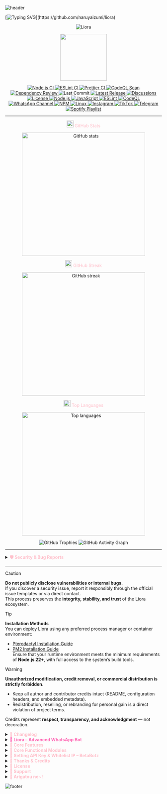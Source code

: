 ![header](https://capsule-render.vercel.app/api?type=waving&color=0:FFC0CB,50:FFE4E1,100:E6E6FA&height=250&section=header&text=Liora%20WhatsApp%20Bot&fontSize=55&fontAlignY=35&animation=twinkling&fontColor=ffffff)

[![Typing SVG](https://readme-typing-svg.herokuapp.com?size=25&duration=3500&pause=1000&color=FFC0CB&center=true&vCenter=true&width=800&lines=⚙️+Engineered+for+Precision+and+Power.;🧩+Modular.+Native.+C%2B%2B+Enhanced.;🔐+Secure.+Scalable.+Built+for+Developers.)](https://github.com/naruyaizumi/liora)

<div align="center">
  
![Liora](https://files.cloudkuimages.guru/images/405de5beff26.jpg)

<img src="https://raw.githubusercontent.com/innng/innng/master/assets/kyubey.gif" width="150" height="150" />

<p align="center">
<a href="https://github.com/naruyaizumi/liora/actions/workflows/node.js.yml">
  <img src="https://img.shields.io/github/actions/workflow/status/naruyaizumi/liora/node.js.yml?label=Node.js%20CI&style=for-the-badge&logo=github&logoColor=white&color=FFC0CB&labelColor=2F2F2F" alt="Node.js CI"/>
</a>
<a href="https://github.com/naruyaizumi/liora/actions/workflows/eslint.yml">
  <img src="https://img.shields.io/github/actions/workflow/status/naruyaizumi/liora/eslint.yml?label=ESLint&style=for-the-badge&logo=eslint&logoColor=white&color=FFC0CB&labelColor=2F2F2F" alt="ESLint CI"/>
</a>
<a href="https://github.com/naruyaizumi/liora/actions/workflows/prettier.yml">
  <img src="https://img.shields.io/github/actions/workflow/status/naruyaizumi/liora/prettier.yml?label=Prettier&style=for-the-badge&logo=prettier&logoColor=white&color=FFC0CB&labelColor=2F2F2F" alt="Prettier CI"/>
</a>
<a href="https://github.com/naruyaizumi/liora/actions/workflows/codeql.yml">
  <img src="https://img.shields.io/github/actions/workflow/status/naruyaizumi/liora/codeql.yml?label=CodeQL&style=for-the-badge&logo=github&logoColor=white&color=FFC0CB&labelColor=2F2F2F" alt="CodeQL Scan"/>
</a>
<a href="https://github.com/naruyaizumi/liora/actions/workflows/dependency-review.yml">
  <img src="https://img.shields.io/github/actions/workflow/status/naruyaizumi/liora/dependency-review.yml?label=Dependency%20Review&style=for-the-badge&logo=dependabot&logoColor=white&color=FFC0CB&labelColor=2F2F2F" alt="Dependency Review"/>
</a>
<img src="https://img.shields.io/github/last-commit/naruyaizumi/liora?style=for-the-badge&logo=git&logoColor=white&color=FFC0CB&labelColor=2F2F2F" alt="Last Commit"/>
<a href="https://github.com/naruyaizumi/liora/releases">
  <img src="https://img.shields.io/github/v/release/naruyaizumi/liora?style=for-the-badge&logo=github&logoColor=white&color=FFC0CB&labelColor=2F2F2F" alt="Latest Release"/>
</a>
<a href="https://github.com/naruyaizumi/liora/discussions">
  <img src="https://img.shields.io/github/discussions/naruyaizumi/liora?style=for-the-badge&logo=github&logoColor=white&color=FFC0CB&labelColor=2F2F2F" alt="Discussions"/>
</a>

<a href="https://www.apache.org/licenses/LICENSE-2.0">
  <img src="https://img.shields.io/badge/License-Apache%202.0-FFC0CB?style=for-the-badge&logo=apache&logoColor=white&labelColor=2F2F2F" alt="License"/>
</a>

<a href="https://nodejs.org/en">
  <img src="https://img.shields.io/badge/Node.js-v22%20|%2023%20|%2024-FFC0CB?style=for-the-badge&logo=node.js&logoColor=white&labelColor=2F2F2F" alt="Node.js"/>
</a>

<a href="https://developer.mozilla.org/en-US/docs/Web/JavaScript">
  <img src="https://img.shields.io/badge/JavaScript-ESM-FFC0CB?style=for-the-badge&logo=javascript&logoColor=black&labelColor=2F2F2F" alt="JavaScript"/>
</a>

<a href="https://eslint.org/">
  <img src="https://img.shields.io/badge/ESLint-Linting-FFC0CB?style=for-the-badge&logo=eslint&logoColor=white&labelColor=2F2F2F" alt="ESLint"/>
</a>

<a href="https://codeql.github.com/">
  <img src="https://img.shields.io/badge/CodeQL-Analysis-FFC0CB?style=for-the-badge&logo=github&logoColor=white&labelColor=2F2F2F" alt="CodeQL"/>
</a>

<a href="https://whatsapp.com/channel/0029Vb5vz4oDjiOfUeW2Mt03">
  <img src="https://img.shields.io/badge/WhatsApp-Channel-FFC0CB?style=for-the-badge&logo=whatsapp&logoColor=white&labelColor=2F2F2F" alt="WhatsApp Channel"/>
</a>

<a href="https://www.npmjs.com/">
  <img src="https://img.shields.io/badge/NPM-Package-FFC0CB?style=for-the-badge&logo=npm&logoColor=white&labelColor=2F2F2F" alt="NPM"/>
</a>

<a href="https://www.linux.org/">
  <img src="https://img.shields.io/badge/Linux-Server-FFC0CB?style=for-the-badge&logo=linux&logoColor=black&labelColor=2F2F2F" alt="Linux"/>
</a>

<a href="https://instagram.com/naruyaizumi">
  <img src="https://img.shields.io/badge/Instagram-@naruyaizumi-FFC0CB?style=for-the-badge&logo=instagram&logoColor=white&labelColor=2F2F2F" alt="Instagram"/>
</a>

<a href="https://tiktok.com/@naruyaizumi">
  <img src="https://img.shields.io/badge/TikTok-@naruyaizumi-FFC0CB?style=for-the-badge&logo=tiktok&logoColor=white&labelColor=2F2F2F" alt="TikTok"/>
</a>

<a href="https://t.me/naruyaizumi">
  <img src="https://img.shields.io/badge/Telegram-@naruyaizumi-FFC0CB?style=for-the-badge&logo=telegram&logoColor=white&labelColor=2F2F2F" alt="Telegram"/>
</a>

<a href="https://open.spotify.com/playlist/0j68uRJvay44fmcTnbJGPS?si=_1SyqT43T52i2QybhZyhAQ" target="_blank">
  <img src="https://img.shields.io/badge/Spotify-Izumi's%20Playlist-FFC0CB?style=for-the-badge&logo=spotify&logoColor=white&labelColor=2F2F2F" alt="Spotify Playlist" />
</a>

</p>

---

<span align="center" style="color:#FFC0CB;">
  <img src="https://img.icons8.com/fluency/48/combo-chart.png" width="22" />
  GitHub Stats
</span>
<p align="center">
  <img loading="lazy" width="396" src="https://github-readme-stats.vercel.app/api?username=naruyaizumi&show_icons=true&hide_border=true&bg_color=0D1117&title_color=FFC0CB&text_color=FFE4E1&icon_color=FFB6C1" alt="GitHub stats" />
</p>
<span align="center" style="color:#FFC0CB;">
  <img src="https://img.icons8.com/color/48/fire-element.png" width="22" />
  GitHub Streak
</span>
<p align="center">
  <img loading="lazy" width="396" src="https://streak-stats.demolab.com?user=naruyaizumi&hide_border=true&background=0D1117&ring=FFC0CB&fire=FFB6C1&currStreakNum=FFFFFF&sideNums=FFFFFF&currStreakLabel=FFC0CB&sideLabels=FFC0CB&dates=FFE4E1" alt="GitHub streak" />
</p>
<span align="center" style="color:#FFC0CB;">
  <img src="https://img.icons8.com/color/48/code-file.png" width="22" />
  Top Languages
</span>
<p align="center">
  <img loading="lazy" width="396" src="https://github-readme-stats.vercel.app/api/top-langs/?username=naruyaizumi&layout=compact&hide_border=true&bg_color=0D1117&title_color=FFC0CB&text_color=FFE4E1&icon_color=FFB6C1" alt="Top languages" />
</p>
<img src="https://github-profile-trophy.vercel.app/?username=naruyaizumi&theme=juicyfresh&no-frame=true&margin-w=10&column=7" alt="GitHub Trophies" />
<img src="https://github-readme-activity-graph.vercel.app/graph?username=naruyaizumi&bg_color=0D1117&hide_border=true&color=FFC0CB&line=FFB6C1&point=FFD1DC&area=FFE4E1" alt="GitHub Activity Graph" />

</div>

---

<details>
  <summary>
    <span style="display:inline; color:#FFC0CB; font-weight:bold;">
      🛡️ Security & Bug Reports
    </span>
  </summary>

  <p align="center">
    <a href="SECURITY.md">
      <img src="https://img.shields.io/badge/Report-Security_Issue-FFC0CB?style=for-the-badge&logo=github&logoColor=white&labelColor=2F2F2F" alt="Report Security Issue"/>
    </a>
    <a href="../../issues/new/choose">
      <img src="https://img.shields.io/badge/Report-Bug-FFC0CB?style=for-the-badge&logo=github&logoColor=white&labelColor=2F2F2F" alt="Report Bug"/>
    </a>
  </p>

We take security, stability, and the comfort of contributors very seriously.  
 If you discover a **vulnerability** or a **bug**, please report it responsibly through the following:

<details>
  <summary><b><span style="color:#FFC0CB;">Security Issues</span></b></summary>
  <a href="https://github.com/naruyaizumi/liora/blob/main/.github/SECURITY.md">
    <img src="https://img.shields.io/badge/Security-Policy-FFC0CB?style=for-the-badge&logo=github&logoColor=white&labelColor=2F2F2F" alt="Security Policy"/>
  </a>
</details>

  <details>
    <summary><b><span style="color:#FFC0CB;">Bug Reports</span></b></summary>
    <a href="../../issues/new?template=bug-report-id.md">
      <img src="https://img.shields.io/badge/Bug_Report-ID-FFC0CB?style=for-the-badge&logo=github&logoColor=white&labelColor=2F2F2F" alt="Bug Report ID"/>
    </a>  
    <a href="../../issues/new?template=bug-report-us.md">
      <img src="https://img.shields.io/badge/Bug_Report-EN-FFC0CB?style=for-the-badge&logo=github&logoColor=white&labelColor=2F2F2F" alt="Bug Report EN"/>
    </a>
  </details>
</details>

---

> [!CAUTION]
> **Do not publicly disclose vulnerabilities or internal bugs.**  
> If you discover a security issue, report it responsibly through the official issue templates or via direct contact.  
> This process preserves the **integrity, stability, and trust** of the Liora ecosystem.

> [!TIP]
> **Installation Methods**  
> You can deploy Liora using any preferred process manager or container environment:
>
> - [Pterodactyl Installation Guide](.github/INSTALLATION/PTERODACTYL.md)
> - [PM2 Installation Guide](.github/INSTALLATION/PM2.md)  
>   Ensure that your runtime environment meets the minimum requirements of **Node.js 22+**, with full access to the system’s build tools.

> [!WARNING]
> **Unauthorized modification, credit removal, or commercial distribution is strictly forbidden.**
>
> - Keep all author and contributor credits intact (README, configuration headers, and embedded metadata).
> - Redistribution, reselling, or rebranding for personal gain is a direct violation of project terms.
>
> Credits represent **respect, transparency, and acknowledgment** — not decoration.

<details>
  <summary>
    <span style="display:inline; color:#FFC0CB; font-weight:bold;">
      📌 Changelog
    </span>
  </summary>

  <p align="center">
    <a href="https://keepachangelog.com/">
      <img src="https://img.shields.io/badge/Keep_a-Changelog-FFC0CB?style=for-the-badge&logo=none&labelColor=2F2F2F" alt="Keep a Changelog"/>
    </a>
    <a href="https://semver.org/">
      <img src="https://img.shields.io/badge/SemVer-2.0.0-FFC0CB?style=for-the-badge&logo=semver&logoColor=white&labelColor=2F2F2F" alt="Semantic Versioning"/>
    </a>
    <a href="https://github.com/naruyaizumi/liora/releases">
      <img src="https://img.shields.io/github/v/release/naruyaizumi/liora?style=for-the-badge&logo=github&logoColor=white&color=FFC0CB&labelColor=2F2F2F" alt="GitHub Releases"/>
    </a>
  </p>

This project follows
<a href="https://semver.org/"><b>Semantic Versioning</b></a>
to manage releases.  
 All new features, improvements, bug fixes, and deprecated changes are documented in detail in
<a href="https://github.com/naruyaizumi/liora/blob/main/.github/CHANGELOG.md"><b>CHANGELOG.md</b></a>.

</details>

<details>
  <summary>
    <span style="display:inline; color:#FF69B4; font-weight:bold;">
      🍧 Liora – Advanced WhatsApp Bot
    </span>
  </summary>

  <link href="https://fonts.googleapis.com/css2?family=Fira+Code:wght@500&family=Pacifico&display=swap" rel="stylesheet">

  <div align="center" style="font-family: 'Pacifico', cursive; color:#FF69B4; font-size:34px; font-weight:bold; margin:15px 0;">
    <img src="https://readme-typing-svg.herokuapp.com?size=28&duration=3500&color=FFC0CB&center=true&vCenter=true&width=600&lines=🌸+Liora+–+Advanced+WhatsApp+Bot" alt="Typing SVG" />
  </div>

  <p align="center" style="font-family: 'Fira Code', monospace; font-size:16px; color:#eaeaea;">
    Liora is not a plug-and-play bot — it’s a <b>fully-fledged WhatsApp engine</b> built for developers who demand  
    performance, control, and precision.  
    It combines <b>modern JavaScript (ESM)</b> architecture with <b>native C++ add-ons</b> for extreme speed and reliability.
  </p>

  <p style="font-family: 'Fira Code', monospace; font-size:15px; color:#d1d1d1;">
    Designed for experienced developers and system architects, Liora emphasizes:
  </p>

  <ul style="font-family: 'Fira Code', monospace; font-size:15px; color:#f5f5f5; list-style:none;">
    <li>
      <img src="https://img.icons8.com/color/24/lightning-bolt--v1.png" width="20" style="vertical-align:middle;"/>
      <b>Native-Level Performance</b> → powered by Node-API (C++) add-ons, bypassing traditional bottlenecks
    </li>
    <li>
      <img src="https://img.icons8.com/color/24/code-fork.png" width="20" style="vertical-align:middle;"/>
      <b>Complex but Modular</b> → over 100+ tightly-engineered features, each optimized for speed and precision
    </li>
    <li>
      <img src="https://img.icons8.com/color/24/lock--v1.png" width="20" style="vertical-align:middle;"/>
      <b>API & Key-Driven Ecosystem</b> → power scales with API access; the more keys you own, the stronger Liora becomes
    </li>
    <li>
      <img src="https://img.icons8.com/color/24/mind-map.png" width="20" style="vertical-align:middle;"/>
      <b>Low-Level Control</b> → direct access to system processes, custom schedulers, and resource management
    </li>
  </ul>

  <p style="font-family: 'Fira Code', monospace; font-size:15px; color:#eaeaea;">
    Liora is <b>not built for casual users</b> — it’s engineered for those who understand what’s under the hood.  
    Setup requires real environment handling, API key management, and build configuration awareness.
  </p>

  <p align="center" style="font-family: 'Fira Code', monospace; font-size:14px; color:#bfbfbf; font-style:italic;">
    If you seek plug-and-play, this is not for you.<br>
    If you seek raw power, modular depth, and system-level control — welcome to Liora.
  </p>
</details>

<details>
  <summary>
    <span style="display:inline; color:#FFC0CB; font-weight:bold;">
      🍃 Core Features
    </span>
  </summary>

  <ul>
    <li>
      <img src="https://img.icons8.com/color/48/unlock-2.png" width="20" style="vertical-align:middle;"/>
      <b>Fully Open Source</b> — no encryption, no obfuscation; everything is transparent and auditable.
    </li>
    <li>
      <img src="https://img.icons8.com/color/48/puzzle.png" width="20" style="vertical-align:middle;"/>
      <b>Modular System</b> — each component is isolated and replaceable, built for deep customization.
    </li>
    <li>
      <img src="https://img.icons8.com/color/48/lightning-bolt.png" width="20" style="vertical-align:middle;"/>
      <b>Native-Level Performance</b> — powered by Node-API (C++) bridges for faster execution and lower I/O overhead.
    </li>
    <li>
      <img src="https://img.icons8.com/color/48/document.png" width="20" style="vertical-align:middle;"/>
      <b>Modern JavaScript (Pure ESM)</b> — clean, asynchronous, and future-proof by design.
    </li>
    <li>
      <img src="https://img.icons8.com/color/48/nodejs.png" width="20" style="vertical-align:middle;"/>
      <b>Node.js v22+ Compatible</b> — optimized for the latest runtime environments and event-loop improvements.
    </li>
    <li>
      <img src="https://img.icons8.com/color/48/database.png" width="20" style="vertical-align:middle;"/>
      <b>Integrated SQLite + Native Cache</b> — designed for speed, stability, and persistent runtime storage.
    </li>
    <li>
      <img src="https://img.icons8.com/color/48/experimental.png" width="20" style="vertical-align:middle;"/>
      <b>Experimental Architecture</b> — Liora evolves constantly. Expect rapid updates, breaking changes, and innovation.
    </li>
  </ul>

  <p style="font-family:'Fira Code', monospace; font-size:14px; color:#cfcfcf; text-align:center;">
    Liora isn’t built to be easy — it’s built to be powerful.  
    A system that adapts with technology, breaks limits, and rebuilds itself faster than trends can catch up.
  </p>
</details>

<details>
  <summary>
    <span style="display:inline; color:#FFC0CB; font-weight:bold;">
      🎯 Core Functional Modules
    </span>
  </summary>

  <ul>
    <li>
      <img src="https://img.icons8.com/color/48/download-2.png" width="20" style="vertical-align:middle;"/>
      <b>Downloader Engine</b> — supports major platforms for fetching videos, audio, and documents directly via API or scraper.
    </li>
    <li>
      <img src="https://img.icons8.com/color/48/artificial-intelligence.png" width="20" style="vertical-align:middle;"/>
      <b>AI Integration</b> — direct communication with external AI systems for automation, processing, and analysis.
    </li>
    <li>
      <img src="https://img.icons8.com/color/48/group.png" width="20" style="vertical-align:middle;"/>
      <b>Group Management</b> — moderation, auto-detection, and adaptive response tools following WhatsApp protocol standards.
    </li>
    <li>
      <img src="https://img.icons8.com/color/48/wrench.png" width="20" style="vertical-align:middle;"/>
      <b>Toolset Library</b> — a collection of essential utilities: converter, compressor, encoder, and API-powered processors.
    </li>
    <li>
      <img src="https://img.icons8.com/color/48/paint-palette.png" width="20" style="vertical-align:middle;"/>
      <b>Maker Suite</b> — creative utilities for image and sticker generation using native canvas and WebP optimization.
    </li>
    <li>
      <img src="https://img.icons8.com/color/48/settings.png" width="20" style="vertical-align:middle;"/>
      <b>System Utilities</b> — uptime monitor, diagnostics, and performance tracing for debugging and optimization.
    </li>
  </ul>

  <p style="font-family:'Fira Code', monospace; font-size:14px; color:#cfcfcf; text-align:center;">
    Liora avoids bloat — no games, no RPGs, no interactive buttons.  
    Every feature is purpose-built, protocol-compliant, and engineered for reliability.
  </p>
</details>

<details>
  <summary>
    <span style="color:#FFC0CB; font-weight:bold;">
      🔐 Setting API Key & Whitelist IP – BetaBotz
    </span>
  </summary>

**Getting Started**

  <ol>
    <li>Visit: <a href="https://api.betabotz.eu.org">api.betabotz.eu.org</a></li>
    <li>Log in with your registered phone number + email.</li>
  </ol>

  <details>
    <summary><span style="color:#FFC0CB; font-weight:bold;">Obtain Your API Key</span></summary>
    <ol>
      <li>Go to the <b>Profile</b> menu.</li>
      <li>Copy the <code>Apikey</code> value, e.g. <code>liora</code>.</li>
    </ol>
  </details>

  <details>
    <summary><span style="color:#FFC0CB; font-weight:bold;">Whitelist IP (Required)</span></summary>

   <details>
     <summary><span style="color:#FFC0CB; font-weight:bold;">Step 1 – Go to Dashboard</span></summary>
     <img src="https://files.catbox.moe/l0j028.jpg" width="600"/><br/>
     Log in at <a href="https://betabotz.eu.org">Betabotz Dashboard</a>, then click the profile icon (top-right).
   </details>

   <details>
     <summary><span style="color:#FFC0CB; font-weight:bold;">Step 2 – Open Settings</span></summary>
     <img src="https://files.catbox.moe/8rgwhf.jpg" width="600"/><br/>
     Scroll down, find <b>Settings</b>, then click the <b>Choose an option</b> dropdown.
   </details>

   <details>
     <summary><span style="color:#FFC0CB; font-weight:bold;">Step 3 – Select “Whitelist IP”</span></summary>
     <img src="https://files.catbox.moe/o7y7xk.jpg" width="600"/><br/>
     From the options, select <b>Whitelist IP</b> (bottom).
   </details>

   <details>
     <summary><span style="color:#FFC0CB; font-weight:bold;">Step 4 – Enter Your IP Address</span></summary>
     <img src="https://files.catbox.moe/j5rj89.jpg" width="600"/><br/>
     Enter your VPS IP, e.g. <code>103.145.13.42</code>. You can add up to <b>5</b> IP addresses.
   </details>

   <details>
     <summary><span style="color:#FFC0CB; font-weight:bold;">Step 5 – Add to Whitelist</span></summary>
     <img src="https://files.catbox.moe/qfddyc.jpg" width="600"/><br/>
     Click the green <b>Add to Whitelist</b> button. If successful, you’ll see:
     <blockquote><i>IP successfully added to whitelist</i></blockquote>
   </details>
  </details>

  <details>
    <summary><span style="color:#FFC0CB; font-weight:bold;">Tips</span></summary>
    <ul>
      <li>Check IPv4: <code>curl -s ipv4.icanhazip.com</code></li>
      <li>Check IPv6: <code>curl -s ipv6.icanhazip.com</code></li>
      <li>Max allowed: <b>5 IPs</b></li>
      <li>Need more? Contact BetaBotz admin.</li>
      <li>IPv4 example: <code>103.145.13.42</code></li>
      <li>IPv6 example: <code>2401:db00:3020:xxxx:xxxx:xxxx:xxxx:xxxx</code></li>
    </ul>
  </details>
</details>

<details>
  <summary><span style="color:#FFC0CB; font-weight:bold;">💝 Thanks & Credits</span></summary>

We sincerely thank the following parties who have been instrumental in the development and continuity of **Liora**:

  <details>
    <summary><span style="color:#FFC0CB; font-weight:bold;">Project Roles</span></summary>
    <p align="center">
      <a href="https://linkbio.co/naruyaizumi">
        <img src="https://img.shields.io/badge/Founder-Naruya%20Izumi-FFC0CB?style=for-the-badge&logo=github&logoColor=white&labelColor=2F2F2F"/>
      </a>
      <a href="https://wa.me/6281398961382">
        <img src="https://img.shields.io/badge/Owner-SXZnightmar-FFC0CB?style=for-the-badge&logo=whatsapp&logoColor=white&labelColor=2F2F2F"/>
      </a>
      <a href="https://wa.me/6287831816747">
        <img src="https://img.shields.io/badge/Developer-Alfi%20Dev-FFC0CB?style=for-the-badge&logo=whatsapp&logoColor=white&labelColor=2F2F2F"/>
      </a>
      <a href="https://wa.me/6281239621820">
        <img src="https://img.shields.io/badge/Developer-Zhan%20Dev-FFC0CB?style=for-the-badge&logo=whatsapp&logoColor=white&labelColor=2F2F2F"/>
      </a>
    </p>
  </details>

<details>
  <summary><span style="color:#FFC0CB; font-weight:bold;">Libraries & Frameworks</span></summary>
  <p align="center">
    <a href="https://www.npmjs.com/package/baileys">
      <img src="https://img.shields.io/badge/Baileys-WhiskeySockets-2F2F2F?style=for-the-badge&logo=data:image/png;base64,iVBORw0KGgoAAAANSUhEUgAAAJYAAACWCAYAAABX..."
           alt="WhiskeySockets"
           style="border-radius:8px; height:28px; vertical-align:middle;" />
      <img src="https://raw.githubusercontent.com/WhiskeySockets/Baileys/refs/heads/master/Media/logo.png"
           alt="WhiskeySockets Logo"
           width="32"
           height="32"
           style="margin-left:8px; vertical-align:middle;" />
    </a>
  </p>
  <p align="justify">
    This project is powered by <b>Baileys (WhiskeySockets)</b> — the official, stable, and feature-rich
    WebSocket library for WhatsApp. It offers modern APIs, multi-device support, and consistent updates 
    that ensure long-term maintainability for advanced bot frameworks like <b>Liora</b>.
  </p>
</details>

<details>
  <summary><span style="color:#FFC0CB; font-weight:bold;">Public API Providers</span></summary>
  <p align="center">
    <a href="https://api.betabotz.eu.org">
      <img src="https://img.shields.io/badge/BetaBotz_API-2F2F2F?style=for-the-badge&logo=postman&logoColor=white&labelColor=00BFFF"/>
    </a>
    <a href="https://cloudkuimages.guru">
      <img src="https://img.shields.io/badge/CloudKuImages-2F2F2F?style=for-the-badge&logo=icloud&logoColor=white&labelColor=FF8C00"/>
    </a>
    <a href="https://api.nekolabs.my.id">
      <img src="https://img.shields.io/badge/NekoLabs_API-2F2F2F?style=for-the-badge&logo=swagger&logoColor=white&labelColor=8A2BE2"/>
    </a>
  </p>
  <p align="center">
    <i>Official public API sources used by <b>Liora Engine</b> for AI, media, and utility endpoints.</i>
  </p>
</details>

<details>
  <summary><span style="color:#FFC0CB; font-weight:bold;">AI Assistance</span></summary>
  <p align="center">
    <a href="https://chat.openai.com" target="_blank">
      <img src="https://img.shields.io/badge/Powered%20by-ChatGPT-2F2F2F?style=for-the-badge&logo=openai&logoColor=00FF99&labelColor=2F2F2F"/>
    </a>
  </p>
  <p align="justify">
    Special thanks to <b>ChatGPT</b> by <b>OpenAI</b> for providing technical insights, 
    problem-solving assistance, and creative guidance during Liora's development.  
    Many debugging, optimization, and architectural improvements were achieved through 
    its continuous collaboration.
  </p>
</details>

<details>
  <summary><span style="color:#FFC0CB; font-weight:bold;">Personal Acknowledgements</span></summary>
  <ul>
    <li>💖 <b>God Almighty</b> — for endless blessings, strength, and guidance.</li>
    <li>🌸 <b>Parents & Family</b> — for unconditional love, moral support, and encouragement.</li>
    <li>🍡 <b>Community & Users</b> — for trust, feedback, and continuous inspiration to improve Liora.</li>
  </ul>
</details>

</details>

<details>
  <summary>
    <span style="color:#FFC0CB; font-weight:bold;">
      📜 License
    </span>
  </summary>

  <p style="font-family: 'Fira Code', monospace; color:#eaeaea;">
    This project is licensed under the 
    <b><a href="https://opensource.org/licenses/Apache-2.0" style="color:#FF69B4;">Apache License 2.0</a></b> — 
    see the <a href="LICENSE" style="color:#FF69B4;">LICENSE</a> file for details.  
    (OSI Approved License)
  </p>

  <blockquote style="font-family: 'Fira Code', monospace; color:#d1d1d1;">
    Please remember to give proper <b>credit to contributors</b>  
    and <b>do not rebrand or resell</b> this project as your own.
  </blockquote>
</details>

<details>
  <summary>
    <span style="color:#FFC0CB; font-weight:bold;">
      💖 Support
    </span>
  </summary>

  <p align="center">

  <a href="https://ko-fi.com/naruyaizumi" target="_blank">
    <img src="https://storage.ko-fi.com/cdn/kofi3.png?v=3" width="180" alt="Support me on Ko-fi"/>
  </a>

  <a href="https://trakteer.id/naruyaizumi" target="_blank">
    <img src="https://trakteer.id/images/mix/navbar-logo-lite.png" width="160" alt="Dukung saya di Trakteer"/>
  </a>

  <a href="https://saweria.co/naruyaizumi" target="_blank">
    <img src="https://user-images.githubusercontent.com/26188697/180601310-e82c63e4-412b-4c36-b7b5-7ba713c80380.png" width="160" alt="Donasi via Saweria"/>
  </a>

  </p>

  <p align="center">
    <img src="https://readme-typing-svg.demolab.com?font=Fira+Code&weight=600&size=20&duration=3000&pause=1000&color=FF69B4&center=true&vCenter=true&width=500&lines=Your+support+keeps+this+project+alive!;Thank+you+for+helping+me+grow" alt="Support Typing Animation"/>
  </p>
</details>

<details>
  <summary>
    <span style="display:inline; color:#FFC0CB; font-weight:bold;">
      🌸 Arigatou ne~!
    </span>
  </summary>

  <p align="center" style="font-size:16px; color:#eaeaea;">
    Hopefully everything you've read here can be useful for your projects and experiments.  
    If something is still unclear, feel free to connect through our community and socials.
  </p>

  <blockquote align="center" style="font-size:15px; color:#d1d1d1;">
    This documentation was written out of <b>coding enthusiasm</b>,  
    <b>open-source spirit</b>, and as a gentle reminder:  
    <i>don’t forget to eat</i> 🍓
  </blockquote>
</details>

![footer](https://capsule-render.vercel.app/api?type=waving&color=0:FFC0CB,50:FFE4E1,100:E6E6FA&height=150&section=footer)
